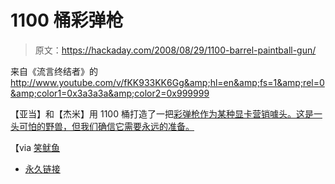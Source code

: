 # 1100 桶彩弹枪

> 原文：<https://hackaday.com/2008/08/29/1100-barrel-paintball-gun/>

来自《流言终结者》的 <http://www.youtube.com/v/fKK933KK6Gg&amp;hl=en&amp;fs=1&amp;rel=0&amp;color1=0x3a3a3a&amp;color2=0x999999>

  
【亚当】和【杰米】用 1100 桶打造了一把[彩弹枪作为某种显卡营销噱头。这是一头可怕的野兽，但我们确信它需要永远的准备。](http://www.youtube.com/watch?v=fKK933KK6Gg)

【via [笑鱿鱼](http://laughingsquid.com/mythbusters-paint-mona-lisa-with-1100-barrel-paint-ball-gun/)

*   [永久链接](http://www.youtube.com/watch?v=fKK933KK6Gg)